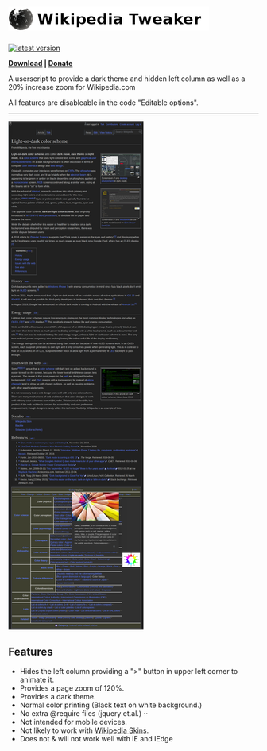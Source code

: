 # ![Wikipedia Tweaker](https://github.com/s-marty/Wikipedia-Tweaker/raw/master/images/wikipedia_h1.png) 
[![latest version](https://img.shields.io/github/release/s-marty/Wikipedia-Tweaker/all.svg)](https://github.com/s-marty/Wikipedia-Tweaker/releases/latest)


**[Download](https://github.com/s-marty/Wikipedia-Tweaker/raw/master/src/Wikipedia.user.js) | [Donate](https://github.com/s-marty/SmartChute/wiki/Donate)**

A userscript to provide a dark theme and hidden left column as well as a 20% increase zoom for Wikipedia.com

All features are disableable in the code "Editable options".

---



![Screenshot](https://github.com/s-marty/Wikipedia-Tweaker/raw/master/images/wiki-1.png)

## Features

* Hides the left column providing a ">" button in upper left corner to animate it.
* Provides a page zoom of 120%.
* Provides a dark theme.
* Normal color printing \(Black text on white background.\)
* No extra @require files \(jquery et.al.\)
⋅⋅
* Not intended for mobile devices.
* Not likely to work with [Wikipedia Skins](https://en.wikipedia.org/wiki/Wikipedia:Skin "Wikipedia:Skin").
* Does not & will not work well with IE and IEdge


